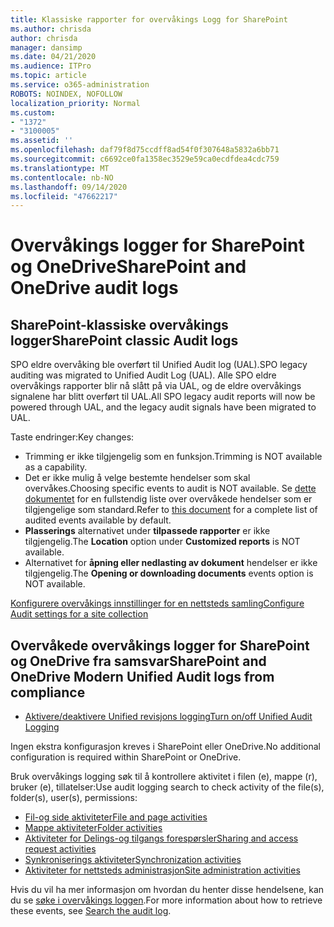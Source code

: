 ```yaml
---
title: Klassiske rapporter for overvåkings Logg for SharePoint
ms.author: chrisda
author: chrisda
manager: dansimp
ms.date: 04/21/2020
ms.audience: ITPro
ms.topic: article
ms.service: o365-administration
ROBOTS: NOINDEX, NOFOLLOW
localization_priority: Normal
ms.custom:
- "1372"
- "3100005"
ms.assetid: ''
ms.openlocfilehash: daf79f8d75ccdff8ad54f0f307648a5832a6bb71
ms.sourcegitcommit: c6692ce0fa1358ec3529e59ca0ecdfdea4cdc759
ms.translationtype: MT
ms.contentlocale: nb-NO
ms.lasthandoff: 09/14/2020
ms.locfileid: "47662217"
---
```

# <a name="sharepoint-and-onedrive-audit-logs"></a><span data-ttu-id="d746b-102">Overvåkings logger for SharePoint og OneDrive</span><span class="sxs-lookup"><span data-stu-id="d746b-102">SharePoint and OneDrive audit logs</span></span>

## <a name="sharepoint-classic-audit-logs"></a><span data-ttu-id="d746b-103">SharePoint-klassiske overvåkings logger</span><span class="sxs-lookup"><span data-stu-id="d746b-103">SharePoint classic Audit logs</span></span>

<span data-ttu-id="d746b-104">SPO eldre overvåking ble overført til Unified Audit log (UAL).</span><span class="sxs-lookup"><span data-stu-id="d746b-104">SPO legacy auditing was migrated to Unified Audit Log (UAL).</span></span> <span data-ttu-id="d746b-105">Alle SPO eldre overvåkings rapporter blir nå slått på via UAL, og de eldre overvåkings signalene har blitt overført til UAL.</span><span class="sxs-lookup"><span data-stu-id="d746b-105">All SPO legacy audit reports will now be powered through UAL, and the legacy audit signals have been migrated to UAL.</span></span>

<span data-ttu-id="d746b-106">Taste endringer:</span><span class="sxs-lookup"><span data-stu-id="d746b-106">Key changes:</span></span>

* <span data-ttu-id="d746b-107">Trimming er ikke tilgjengelig som en funksjon.</span><span class="sxs-lookup"><span data-stu-id="d746b-107">Trimming is NOT available as a capability.</span></span>
* <span data-ttu-id="d746b-108">Det er ikke mulig å velge bestemte hendelser som skal overvåkes.</span><span class="sxs-lookup"><span data-stu-id="d746b-108">Choosing specific events to audit is NOT available.</span></span> <span data-ttu-id="d746b-109">Se [dette dokumentet](https://docs.microsoft.com/microsoft-365/compliance/search-the-audit-log-in-security-and-compliance) for en fullstendig liste over overvåkede hendelser som er tilgjengelige som standard.</span><span class="sxs-lookup"><span data-stu-id="d746b-109">Refer to [this document](https://docs.microsoft.com/microsoft-365/compliance/search-the-audit-log-in-security-and-compliance) for a complete list of audited events available by default.</span></span>
* <span data-ttu-id="d746b-110">**Plasserings** alternativet under **tilpassede rapporter** er ikke tilgjengelig.</span><span class="sxs-lookup"><span data-stu-id="d746b-110">The **Location** option under **Customized reports** is NOT available.</span></span>
* <span data-ttu-id="d746b-111">Alternativet for **åpning eller nedlasting av dokument** hendelser er ikke tilgjengelig.</span><span class="sxs-lookup"><span data-stu-id="d746b-111">The **Opening or downloading documents** events option is NOT available.</span></span>

[<span data-ttu-id="d746b-112">Konfigurere overvåkings innstillinger for en nettsteds samling</span><span class="sxs-lookup"><span data-stu-id="d746b-112">Configure Audit settings for a site collection</span></span>](https://support.office.com/article/Configure-audit-settings-for-a-site-collection-A9920C97-38C0-44F2-8BCB-4CF1E2AE22D2)

## <a name="sharepoint-and-onedrive-modern-unified-audit-logs-from-compliance"></a><span data-ttu-id="d746b-113">Overvåkede overvåkings logger for SharePoint og OneDrive fra samsvar</span><span class="sxs-lookup"><span data-stu-id="d746b-113">SharePoint and OneDrive Modern Unified Audit logs from compliance</span></span>

* [<span data-ttu-id="d746b-114">Aktivere/deaktivere Unified revisjons logging</span><span class="sxs-lookup"><span data-stu-id="d746b-114">Turn on/off Unified Audit Logging</span></span>](https://docs.microsoft.com/microsoft-365/compliance/turn-audit-log-search-on-or-off) 

<span data-ttu-id="d746b-115">Ingen ekstra konfigurasjon kreves i SharePoint eller OneDrive.</span><span class="sxs-lookup"><span data-stu-id="d746b-115">No additional configuration is required within SharePoint or OneDrive.</span></span>

<span data-ttu-id="d746b-116">Bruk overvåkings logging søk til å kontrollere aktivitet i filen (e), mappe (r), bruker (e), tillatelser:</span><span class="sxs-lookup"><span data-stu-id="d746b-116">Use audit logging search to check activity of the file(s), folder(s), user(s), permissions:</span></span>

* [<span data-ttu-id="d746b-117">Fil-og side aktiviteter</span><span class="sxs-lookup"><span data-stu-id="d746b-117">File and page activities</span></span>](https://docs.microsoft.com/microsoft-365/compliance/search-the-audit-log-in-security-and-compliance)
* [<span data-ttu-id="d746b-118">Mappe aktiviteter</span><span class="sxs-lookup"><span data-stu-id="d746b-118">Folder activities</span></span>](https://docs.microsoft.com/microsoft-365/compliance/search-the-audit-log-in-security-and-compliance#folder-activities)
* [<span data-ttu-id="d746b-119">Aktiviteter for Delings-og tilgangs forespørsler</span><span class="sxs-lookup"><span data-stu-id="d746b-119">Sharing and access request activities</span></span>](https://docs.microsoft.com/microsoft-365/compliance/search-the-audit-log-in-security-and-compliance#sharing-and-access-request-activities)
* [<span data-ttu-id="d746b-120">Synkroniserings aktiviteter</span><span class="sxs-lookup"><span data-stu-id="d746b-120">Synchronization activities</span></span>](https://docs.microsoft.com/microsoft-365/compliance/search-the-audit-log-in-security-and-compliance#synchronization-activities)
* [<span data-ttu-id="d746b-121">Aktiviteter for nettsteds administrasjon</span><span class="sxs-lookup"><span data-stu-id="d746b-121">Site administration activities</span></span>](https://docs.microsoft.com/microsoft-365/compliance/search-the-audit-log-in-security-and-compliance#site-administration-activities)

<span data-ttu-id="d746b-122">Hvis du vil ha mer informasjon om hvordan du henter disse hendelsene, kan du se [søke i overvåkings loggen](https://docs.microsoft.com/microsoft-365/compliance/search-the-audit-log-in-security-and-compliance#search-the-audit-log).</span><span class="sxs-lookup"><span data-stu-id="d746b-122">For more information about how to retrieve these events, see [Search the audit log](https://docs.microsoft.com/microsoft-365/compliance/search-the-audit-log-in-security-and-compliance#search-the-audit-log).</span></span>
